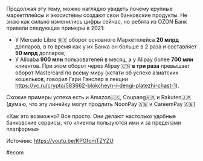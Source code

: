 
Продолжая эту тему, можно наглядно увидеть почему крупные маркетплейсы и экосистемы создают свои банковские продукты. Не знаю как сильно изменились цифры сейчас, но ребята из OZON Банк привели следующие примеры в 2021:
- У Mercado Libre 🇲🇽 оборот основного Маркетплейса **20 млрд** долларов, в то время как у их Банка он больше в 2 раза и составляет **50 млрд** долларов;
- У Alibaba **900 млн** пользователей в месяц, а у Alipay более **700 млн** клиентов. При этом оборот через Alipay 🇨🇳 **в три раза** превышает оборот Mastercard по всему миру (кстати об успехе азиатских кошельков, говорил Гари Гэнслер в лекции https://vc.ru/crypto/583662-blokcheyn-i-dengi-platezhi-chast-1).

Схожие примеры успеха есть и Amazon🇺🇸, Coupang🇰🇷 и Rakuten🇯🇵 (думаю, что эту линейку могут продлить NoonPay 🇦🇪 и CareemPay 🇦🇪)

«Как это возможно? Все просто. Они делают настолько удобные банковские сервисы, что клиенты пользуются ими и за пределами платформы»

Источник: https://youtu.be/KPGfomTZYZU

#ecom 
